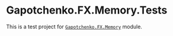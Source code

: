 ﻿# Gapotchenko.FX.Memory.Tests

This is a test project for [`Gapotchenko.FX.Memory`](../../Gapotchenko.FX.Memory) module.
